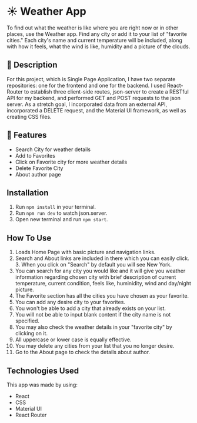 # ☀️ Weather App

To find out what the weather is like where you are right now or in other places, use the Weather app. Find any city or add it to your list of "favorite cities." Each city's name and current temperature will be included, along with how it feels, what the wind is like, humidity and a picture of the clouds.

## 📖 Description

For this project, which is Single Page Application, I have two separate repositories: one for the frontend and one for the backend.
I used React-Router to establish three client-side routes, json-server to create a RESTful API for my backend, and performed GET and POST requests to the json server. As a stretch goal, I incorporated data from an external API, incorporated a DELETE request, and the Material UI framework, as well as creating CSS files.

## 🚀 Features
* Search City for weather details
* Add to Favorites
* Click on Favorite city for more weather details
* Delete Favorite City
* About author page

## Installation 
1. Run `npm install` in your terminal.
2. Run `npm run dev` to watch json.server.
3. Open new terminal and run `npm start`.

## How To Use
   1. Loads Home Page with basic picture and navigation links.
   2. Search and About links are included in there which you can easily click.
    3. When you click on "Search" by default you will see New York.
   4. You can search for any city you would like and it will give you weather information regarding chosen city with brief description of current temperature, current condition, feels like, huminidity, wind and day/night picture.
   5. The Favorite section has all the cities you have chosen as your favorite.
   6. You can add any desire city to your favorites.
   7. You won't be able to add a city that already exists on your list.
   8. You will not be able to input blank content if the city name is not specified.
   9. You may also check the weather details in your "favorite city" by clicking on it.
   10. All uppercase or lower case is equally effective.
   11. You may delete any cities from your list that you no longer desire.
   12. Go to the About page to check the details about author.

## Technologies Used
   This app was made by using:
   * React
   * CSS
   * Material UI
   * React Router



   

